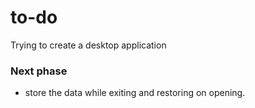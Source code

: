# to-do
Trying to create a desktop application

### Next phase
- store the data while exiting and restoring on opening.